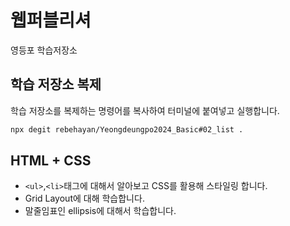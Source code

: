 # 웹퍼블리셔

영등포 학습저장소

## 학습 저장소 복제

학습 저장소를 복제하는 명령어를 복사하여 터미널에 붙여넣고 실행합니다.

```bash
npx degit rebehayan/Yeongdeungpo2024_Basic#02_list .
```

## HTML + CSS

- `<ul>`,`<li>`태그에 대해서 알아보고 CSS를 활용해 스타일링 합니다.
- Grid Layout에 대해 학습합니다.
- 말줄임표인 ellipsis에 대해서 학습합니다.
